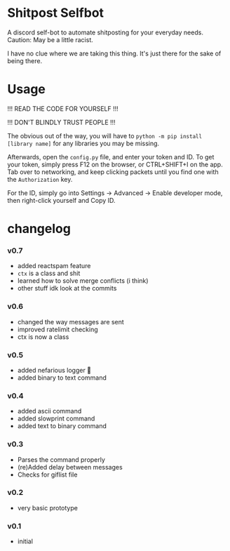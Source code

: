 # Shitpost Selfbot


A discord self-bot to automate shitposting for your everyday needs. Caution: May be a little racist.

I have no clue where we are taking this thing. It's just there for the sake of being there.

# Usage
!!! READ THE CODE FOR YOURSELF !!!

!!! DON'T BLINDLY TRUST PEOPLE !!!

The obvious out of the way, you will have to `python -m pip install [library name]` for any libraries you may be missing.

Afterwards, open the `config.py` file, and enter your token and ID.
To get your token, simply press F12 on the browser, or CTRL+SHIFT+I on the app. Tab over to networking, and keep clicking packets until you find one with the `Authorization` key.

For the ID, simply go into Settings -> Advanced -> Enable developer mode, then right-click yourself and Copy ID.

# changelog
### v0.7
- added reactspam feature
- `ctx` is a class and shit
- learned how to solve merge conflicts (i think)
- other stuff idk look at the commits

### v0.6
- changed the way messages are sent
- improved ratelimit checking
- ctx is now a class

### v0.5
- added nefarious logger :troll:
- added binary to text command

### v0.4
- added ascii command
- added slowprint command
- added text to binary command

### v0.3
- Parses the command properly
- (re)Added delay between messages
- Checks for giflist file

### v0.2
- very basic prototype

### v0.1
- initial